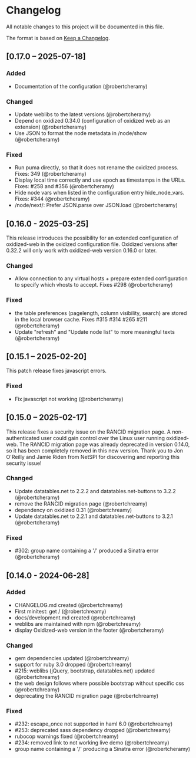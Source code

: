 # Changelog

All notable changes to this project will be documented in this file.

The format is based on [Keep a Changelog](https://keepachangelog.com/en/1.1.0/).

## [0.17.0 – 2025-07-18]

### Added
- Documentation of the configuration (@robertcheramy)

### Changed
- Update weblibs to the latest versions (@robertcheramy)
- Depend on oxidized 0.34.0 (configuration of oxidized web as an extension) (@robertcheramy)
- Use JSON to format the node metadata in /node/show (@robertcheramy)

### Fixed
- Run puma directly, so that it does not rename the oxidized process. Fixes: 349 (@robertcheramy)
- Display local time correctly and use epoch as timestamps in the URLs. Fixes: #258 and #356 (@robertcheramy)
- Hide node vars when listed in the configuration entry hide_node_vars. Fixes: #344 (@robertcheramy)
- /node/next/: Prefer JSON.parse over JSON.load (@robertcheramy)

## [0.16.0 - 2025-03-25]
This release introduces the possibility for an extended configuration of
oxidized-web in the oxidized configuration file. Oxidized versions after 0.32.2
will only work with oxidized-web version 0.16.0 or later.

### Changed
- Allow connection to any virtual hosts + prepare extended configuration to specify which vhosts to accept. Fixes #298 (@robertcheramy)

### Fixed
- the table preferences (pagelength, column visibility, search) are stored in the local browser cache. Fixes #315 #314 #265 #211 (@robertcheramy)
- Update "refresh" and "Update node list" to more meaningful texts (@robertcheramy)

## [0.15.1 – 2025-02-20]
This patch release fixes javascript errors.

### Fixed
- Fix javascript not working (@robertcheramy)

## [0.15.0 – 2025-02-17]
This release fixes a security issue on the RANCID migration page.
A non-authenticated user could gain control over the Linux user running
oxidized-web. The RANCID migration page was already deprecated in version
0.14.0, so it has been completely removed in this new version.
Thank you to Jon O'Reilly and Jamie Riden from NetSPI for discovering and
reporting this security issue!

### Changed
- Update datatables.net to 2.2.2 and datatables.net-buttons to 3.2.2 (@robertcheramy)
- remove the RANCID migration page (@robertchreamy)
- dependency on oxidized 0.31  (@robertchreamy)
- Update datatables.net to 2.2.1 and datatables.net-buttons to 3.2.1 (@robertcheramy)

### Fixed
- #302: group name containing a '/' produced a Sinatra error (@robertcheramy)


## [0.14.0 - 2024-06-28]

### Added
- CHANGELOG.md created (@robertchreamy)
- First minitest: get / (@robertchreamy)
- docs/development.md created (@robertchreamy)
- weblibs are maintained with npm (@robertchreamy)
- display Oxidized-web version in the footer (@robertcheramy)

### Changed
- gem dependencies updated (@robertchreamy)
- support for ruby 3.0 dropped (@robertchreamy)
- #215: weblibs (jQuery, bootstrap, datatables.net) updated (@robertchreamy)
- the web design follows where possible bootstrap without specific css (@robertchreamy)
- deprecating the RANCID migration page (@robertchreamy)

### Fixed
- #232: escape_once not supported in haml 6.0 (@robertchreamy)
- #253: deprecated sass dependency dropped (@robertchreamy)
- rubocop warnings fixed (@robertchreamy)
- #234: removed link to not working live demo (@robertchreamy)
- group name containing a '/' producing a Sinatra error (@robertcheramy)

